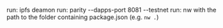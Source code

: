 run: ipfs deamon
run: parity --dapps-port 8081 --testnet
run: nw with the path to the folder containing package.json (e.g. `nw .`)

